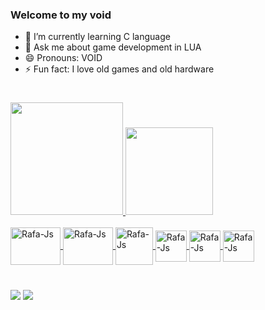 ### Welcome to my void

- 🌱 I’m currently learning C language
- 💬 Ask me about game development in LUA
- 😄 Pronouns: VOID
- ⚡ Fun fact: I love old games and old hardware

#

<div align="left">
  <a href="https://github.com/ATSxp">
  <img height="180em" src="https://github-readme-stats.vercel.app/api?username=ATSxp&show_icons=true&theme=tokyonight&include_all_commits=true&count_private=true"/>
  <img height="140em" src="https://github-readme-stats.vercel.app/api/top-langs/?username=ATSxp&layout=compact&langs_count=7&theme=tokyonight"/>
</div>
  
<div style="display: inline_block"><br>
  <img align="center" alt="Rafa-Js" height="60" width="80" src="https://cdn.jsdelivr.net/gh/devicons/devicon/icons/lua/lua-plain-wordmark.svg">
  <img align="center" alt="Rafa-Js" height="60" width="80" src="https://cdn.jsdelivr.net/gh/devicons/devicon/icons/c/c-original.svg">
  <img align="center" alt="Rafa-Js" heght="40" width="60" src="https://cdn.jsdelivr.net/gh/devicons/devicon/icons/cplusplus/cplusplus-original.svg" />
  <img align="center" alt="Rafa-Js" heght="40" width="50" src="https://cdn.jsdelivr.net/gh/devicons/devicon/icons/javascript/javascript-original.svg" />
  <img align="center" alt="Rafa-Js" heght="40" width="50" src="https://cdn.jsdelivr.net/gh/devicons/devicon/icons/html5/html5-original.svg" />
  <img align="center" alt="Rafa-Js" heght="40" width="50" src="https://cdn.jsdelivr.net/gh/devicons/devicon/icons/css3/css3-original.svg" />
</div>
  
#
  
<div>
  <a href = https://twitter.com/ATS_xp target = "_blank"><img src = "https://img.shields.io/badge/Twitter-1DA1F2?style=for-the-badge&logo=twitter&logoColor=white" target ="_blank"></a>
  <a href = https://atsxp.itch.io target = "_blank"><img src = "https://img.shields.io/badge/Itch.io-FA5C5C?style=for-the-badge&logo=itchdotio&logoColor=white" target ="_blank"></a>
</div>
